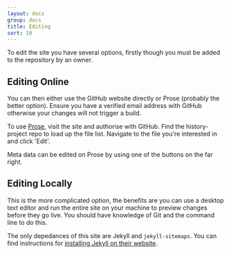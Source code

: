 ```yaml
---
layout: docs
group: docs
title: Editing
sort: 10
---
```


To edit the site you have several options, firstly though you must be added to the repository by an owner.

## Editing Online

You can then either use the GitHub website directly or Prose (probably the better option). Ensure you have a verified email address with GitHub otherwise your changes will not trigger a build.

To use [Prose](http://prose.io), visit the site and authorise with GitHub. Find the history-project repo to load up the file list. Navigate to the file you're interested in and click 'Edit'.

Meta data can be edited on Prose by using one of the buttons on the far right.

## Editing Locally

This is the more complicated option, the benefits are you can use a desktop text editor and run the entire site on your machine to preview changes before they go live. You should have knowledge of Git and the command line to do this.

The only depedances of this site are Jekyll and `jekyll-sitemaps`. You can find instructions for [installing Jekyll on their website](http://jekyllrb.com/docs/installation/).
